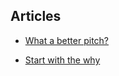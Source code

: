 ## Articles

- [What a better pitch?](https://medium.com/firm-narrative/want-a-better-pitch-watch-this-328b95c2fd0b)

- [Start with the why](https://youtu.be/IPYeCltXpxw)
